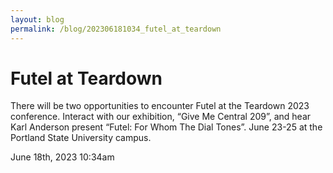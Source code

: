```yaml
---
layout: blog
permalink: /blog/202306181034_futel_at_teardown
---
```


# Futel at Teardown

There will be two opportunities to encounter Futel at the Teardown 2023 conference. Interact with our exhibition, &ldquo;Give Me Central 209&rdquo;, and hear Karl Anderson present &ldquo;Futel: For Whom The Dial Tones&rdquo;. June 23-25 at the Portland State University campus.



<div id="footer">
<span id="timestamp"> June 18th, 2023 10:34am </span>
</div>
